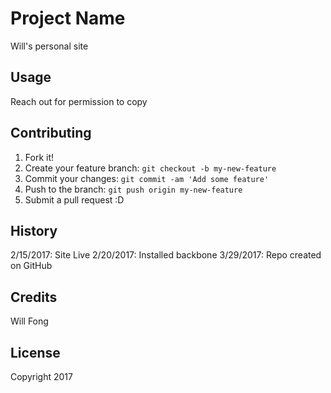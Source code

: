 # Project Name

Will's personal site

## Usage

Reach out for permission to copy

## Contributing

1. Fork it!
2. Create your feature branch: `git checkout -b my-new-feature`
3. Commit your changes: `git commit -am 'Add some feature'`
4. Push to the branch: `git push origin my-new-feature`
5. Submit a pull request :D

## History

2/15/2017: Site Live
2/20/2017: Installed backbone
3/29/2017: Repo created on GitHub

## Credits

Will Fong

## License

Copyright 2017